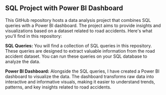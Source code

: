 ## SQL Project with Power BI Dashboard

This GitHub repository hosts a data analysis project that combines SQL queries with a Power BI dashboard. 
The project aims to provide insights and visualizations based on a dataset related to road accidents. Here's what you'll find in this repository:
 
**SQL Queries:**
You will find a collection of SQL queries in this repository. These queries are designed to extract valuable information from the road accident dataset. You can run these queries on your SQL database to analyze the data.

**Power BI Dashboard:**
Alongside the SQL queries, I have created a Power BI dashboard to visualize the data. 
The dashboard transforms raw data into interactive and informative visuals, making it easier to understand trends, patterns, and key insights related to road accidents.

